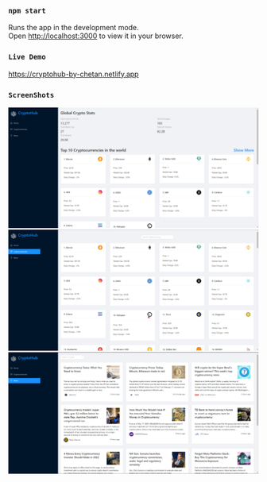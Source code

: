 ### `npm start`

Runs the app in the development mode.\
Open [http://localhost:3000](http://localhost:3000) to view it in your browser.


### `Live Demo`
https://cryptohub-by-chetan.netlify.app


### `ScreenShots`
<img src="https://github.com/Chetandev16/CryptoHub/blob/master/ss1.png" target="_blank" alt=""></img>
<img src="https://github.com/Chetandev16/CryptoHub/blob/master/ss2.png" target="_blank" alt=""></img>
<img src="https://github.com/Chetandev16/CryptoHub/blob/master/ss3.png" target="_blank" alt=""></img>
